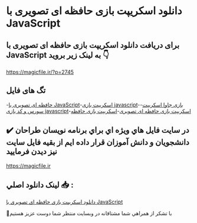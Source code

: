 # دانلود اسکریپت بازی حافظه ای تصویری با JavaScript

## برای دریافت دانلود اسکریپت بازی حافظه ای تصویری با JavaScript به لینک زیر بروید 👇

https://magicfile.ir/?p=2745

## تگ های فایل

-[حافظه ای تصویری با JavaScript](https://magicfile.ir/product/%d8%a7%d8%b3%da%a9%d8%b1%db%8c%d9%be%d8%aa-%d8%a8%d8%a7%d8%b2%db%8c-%d8%ad%d8%a7%d9%81%d8%b8%d9%87-%d8%a7%db%8c-%d8%aa%d8%b5%d9%88%db%8c%d8%b1%db%8c-%d8%a8%d8%a7-javascript/)-[اسکریپت بازی javascript](https://magicfile.ir/product/%d8%a7%d8%b3%da%a9%d8%b1%db%8c%d9%be%d8%aa-%d8%a8%d8%a7%d8%b2%db%8c-%d8%ad%d8%a7%d9%81%d8%b8%d9%87-%d8%a7%db%8c-%d8%aa%d8%b5%d9%88%db%8c%d8%b1%db%8c-%d8%a8%d8%a7-javascript/)-[بازی جاوا اسکریپت](https://magicfile.ir/product/%d8%a7%d8%b3%da%a9%d8%b1%db%8c%d9%be%d8%aa-%d8%a8%d8%a7%d8%b2%db%8c-%d8%ad%d8%a7%d9%81%d8%b8%d9%87-%d8%a7%db%8c-%d8%aa%d8%b5%d9%88%db%8c%d8%b1%db%8c-%d8%a8%d8%a7-javascript/)-[سورس و کد بازی javascript](https://magicfile.ir/product/%d8%a7%d8%b3%da%a9%d8%b1%db%8c%d9%be%d8%aa-%d8%a8%d8%a7%d8%b2%db%8c-%d8%ad%d8%a7%d9%81%d8%b8%d9%87-%d8%a7%db%8c-%d8%aa%d8%b5%d9%88%db%8c%d8%b1%db%8c-%d8%a8%d8%a7-javascript/)-[اسکریپت بازی حافظه ای تصویری](https://magicfile.ir/product/%d8%a7%d8%b3%da%a9%d8%b1%db%8c%d9%be%d8%aa-%d8%a8%d8%a7%d8%b2%db%8c-%d8%ad%d8%a7%d9%81%d8%b8%d9%87-%d8%a7%db%8c-%d8%aa%d8%b5%d9%88%db%8c%d8%b1%db%8c-%d8%a8%d8%a7-javascript/)-[اسکریپت بازی حافظه](https://magicfile.ir/product/%d8%a7%d8%b3%da%a9%d8%b1%db%8c%d9%be%d8%aa-%d8%a8%d8%a7%d8%b2%db%8c-%d8%ad%d8%a7%d9%81%d8%b8%d9%87-%d8%a7%db%8c-%d8%aa%d8%b5%d9%88%db%8c%d8%b1%db%8c-%d8%a8%d8%a7-javascript/)

## ✔️ در سايت فايل هاي ويژه اي براي برنامه نويسان طراحان دانشجويان و دانش آموزان قرار داده ايم از بقيه فايل سايت نيز ديدن فرماييد

https://magicfile.ir


## لينک دانلود اصلي 📥 :

[دانلود اسکریپت بازی حافظه ای تصویری با JavaScript](https://magicfile.ir/product/%d8%a7%d8%b3%da%a9%d8%b1%db%8c%d9%be%d8%aa-%d8%a8%d8%a7%d8%b2%db%8c-%d8%ad%d8%a7%d9%81%d8%b8%d9%87-%d8%a7%db%8c-%d8%aa%d8%b5%d9%88%db%8c%d8%b1%db%8c-%d8%a8%d8%a7-javascript/) 


🙏با تشکر از همراهي شما مشتاقانه در وبسایت منتظر شما دوست عزیز هستیم

